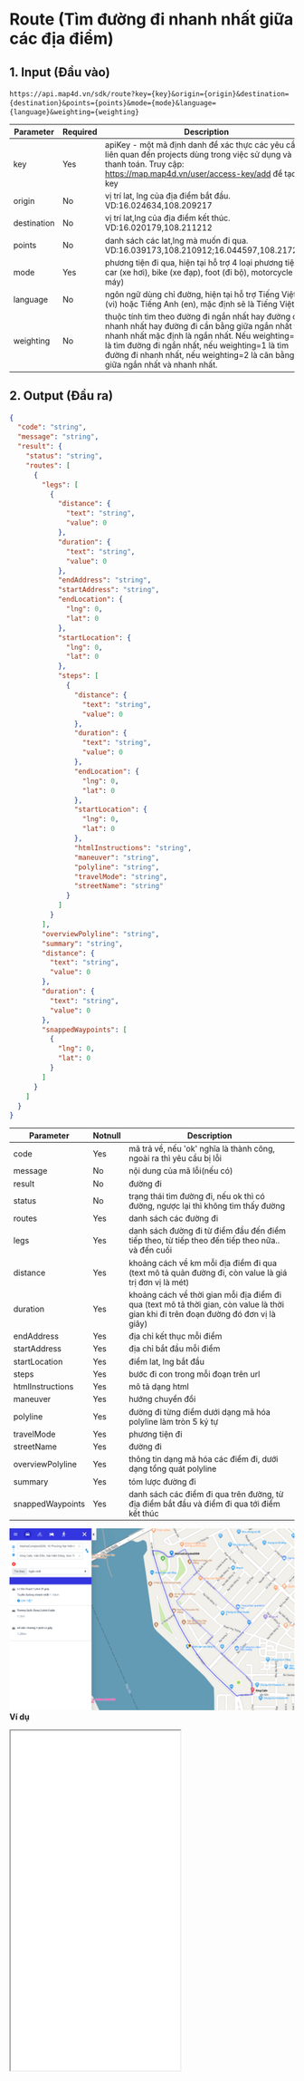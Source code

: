 #  Route (Tìm đường đi nhanh nhất giữa các địa điểm)
## 1. Input (Đầu vào)
```
https://api.map4d.vn/sdk/route?key={key}&origin={origin}&destination={destination}&points={points}&mode={mode}&language={language}&weighting={weighting}
```
| Parameter  |Required| Description                                                                                                           |
|------------|--------|-----------------------------------------------------------------------------------------------------------------------|
| key        |Yes     | apiKey - một mã định danh để xác thực các yêu cầu liên quan đến projects dùng trong việc sử dụng và thanh toán. Truy cập: https://map.map4d.vn/user/access-key/add để tạo key |
| origin     |No      | vị trí lat, lng của địa điểm bắt đầu. VD:16.024634,108.209217                                                      |
| destination|No      | vị trí lat,lng của địa điểm kết thúc. VD:16.020179,108.211212                                                      |
| points     |No      | danh sách các lat,lng mà muốn đi qua. VD:16.039173,108.210912;16.044597,108.217263                                 |
| mode       |Yes     | phương tiện đi qua, hiện tại hỗ trợ 4 loại phương tiện: car (xe hơi), bike (xe đạp), foot (đi bộ), motorcycle (xe máy) |
| language   |No      | ngôn ngữ dùng chỉ đường, hiện tại hỗ trợ Tiếng Việt (vi) hoặc Tiếng Anh (en), mặc định sẽ là Tiếng Việt              |
| weighting  |No      | thuộc tính tìm theo đường đi ngắn nhất hay đường đi nhanh nhất hay đường đi cần bằng giữa ngắn nhất và nhanh nhất mặc định là ngắn nhất. Nếu weighting=0 là tìm đường đi ngắn nhất, nếu weighting=1 là tìm đường đi nhanh nhất, nếu weighting=2 là cân bằng giữa ngắn nhất và nhanh nhất.|

## 2. Output (Đầu ra)
```json
{
  "code": "string",
  "message": "string",
  "result": {
    "status": "string",
    "routes": [
      {
        "legs": [
          {
            "distance": {
              "text": "string",
              "value": 0
            },
            "duration": {
              "text": "string",
              "value": 0
            },
            "endAddress": "string",
            "startAddress": "string",
            "endLocation": {
              "lng": 0,
              "lat": 0
            },
            "startLocation": {
              "lng": 0,
              "lat": 0
            },
            "steps": [
              {
                "distance": {
                  "text": "string",
                  "value": 0
                },
                "duration": {
                  "text": "string",
                  "value": 0
                },
                "endLocation": {
                  "lng": 0,
                  "lat": 0
                },
                "startLocation": {
                  "lng": 0,
                  "lat": 0
                },
                "htmlInstructions": "string",
                "maneuver": "string",
                "polyline": "string",
                "travelMode": "string",
                "streetName": "string"
              }
            ]
          }
        ],
        "overviewPolyline": "string",
        "summary": "string",
        "distance": {
          "text": "string",
          "value": 0
        },
        "duration": {
          "text": "string",
          "value": 0
        },
        "snappedWaypoints": [
          {
            "lng": 0,
            "lat": 0
          }
        ]
      }
    ]
  }
}
```
| Parameter     |Notnull| Description                                                                                           |
|---------------|-------|-------------------------------------------------------------------------------------------------------|
| code          |Yes    | mã trả về, nếu 'ok' nghĩa là thành công, ngoài ra thì yêu cầu bị lỗi                               |
| message       |No     | nội dung của mã lỗi(nếu có)                                                                        |
| result        |No     | đường đi                                                                                           |
| status        |No     | trạng thái tìm đường đi, nếu ok thì có đường, ngược lại thì không tìm thấy đường                   |
| routes        |Yes    | danh sách các đường đi                                                                             |
| legs          |Yes    | danh sách đường đi từ điểm đầu đến điểm tiếp theo, từ tiếp theo đến tiếp theo nữa.. và đến cuối   |
| distance      |Yes    | khoảng cách về km mỗi địa điểm đi qua (text mô tả quản đường đi, còn value là giá trị đơn vị là mét)|
| duration      |Yes    | khoảng cách về thời gian mỗi địa điểm đi qua (text mô tả thời gian, còn value là thời gian khi đi trên đoạn đường đó đơn vị là giây)|
| endAddress    |Yes    | địa chỉ kết thục mỗi điểm                                                                          |
| startAddress  |Yes    | địa chỉ bắt đầu mỗi điểm                                                                           |
| startLocation |Yes    | điểm lat, lng bắt đầu                                                                              |
| steps         |Yes    | bước đi con trong mỗi đoạn trên url                                                                 |
| htmlInstructions|Yes  | mô tả dạng html                                                                                  |
| maneuver      |Yes    | hướng chuyển đổi                                                                                   |
| polyline      |Yes    | đường đi từng điểm dưới dạng mã hóa polyline làm tròn 5 ký tự                                      |
| travelMode    |Yes    | phương tiện đi                                                                                     |
| streetName    |Yes    | đường đi                                                                                           |
| overviewPolyline|Yes  | thông tin dạng mã hóa các điểm đi, dưới dạng tổng quát polyline                                  |
| summary       |Yes    | tóm lược đường đi                                                                                  |
| snappedWaypoints|Yes  | danh sách các điểm đi qua trên đường, từ địa điểm bắt đầu và điểm đi qua tới điểm kết thúc          |

[![CocoaPods](../resources/route.png)](https://map4d.vn)
**Ví dụ**
<iframe src="./examples/v1.0/route.html" height="600px"> </iframe>


